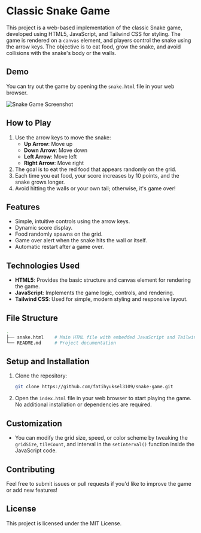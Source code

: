 # Classic Snake Game

This project is a web-based implementation of the classic Snake game, developed using HTML5, JavaScript, and Tailwind CSS for styling. The game is rendered on a `canvas` element, and players control the snake using the arrow keys. The objective is to eat food, grow the snake, and avoid collisions with the snake's body or the walls.

## Demo

You can try out the game by opening the `snake.html` file in your web browser.

![Snake Game Screenshot](![image](https://github.com/user-attachments/assets/1afad3ac-d552-468f-a45e-58a66aa71d6a))

## How to Play

1. Use the arrow keys to move the snake:
   - **Up Arrow**: Move up
   - **Down Arrow**: Move down
   - **Left Arrow**: Move left
   - **Right Arrow**: Move right
2. The goal is to eat the red food that appears randomly on the grid.
3. Each time you eat food, your score increases by 10 points, and the snake grows longer.
4. Avoid hitting the walls or your own tail; otherwise, it's game over!

## Features

- Simple, intuitive controls using the arrow keys.
- Dynamic score display.
- Food randomly spawns on the grid.
- Game over alert when the snake hits the wall or itself.
- Automatic restart after a game over.

## Technologies Used

- **HTML5**: Provides the basic structure and canvas element for rendering the game.
- **JavaScript**: Implements the game logic, controls, and rendering.
- **Tailwind CSS**: Used for simple, modern styling and responsive layout.

## File Structure

```bash
.
├── snake.html    # Main HTML file with embedded JavaScript and Tailwind CSS
└── README.md     # Project documentation
```

## Setup and Installation

1. Clone the repository:
   ```bash
   git clone https://github.com/fatihyuksel3109/snake-game.git
   ```
2. Open the `index.html` file in your web browser to start playing the game. No additional installation or dependencies are required.

## Customization

- You can modify the grid size, speed, or color scheme by tweaking the `gridSize`, `tileCount`, and interval in the `setInterval()` function inside the JavaScript code.
  
## Contributing

Feel free to submit issues or pull requests if you'd like to improve the game or add new features!

## License

This project is licensed under the MIT License.
